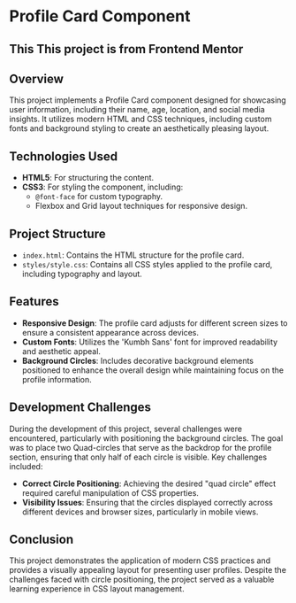 # Profile Card Component

## This This project is from Frontend Mentor

## Overview

This project implements a Profile Card component designed for showcasing user information, including their name, age, location, and social media insights. It utilizes modern HTML and CSS techniques, including custom fonts and background styling to create an aesthetically pleasing layout.

## Technologies Used

- **HTML5**: For structuring the content.
- **CSS3**: For styling the component, including:
  - `@font-face` for custom typography.
  - Flexbox and Grid layout techniques for responsive design.

## Project Structure

- `index.html`: Contains the HTML structure for the profile card.
- `styles/style.css`: Contains all CSS styles applied to the profile card, including typography and layout.

## Features

- **Responsive Design**: The profile card adjusts for different screen sizes to ensure a consistent appearance across devices.
- **Custom Fonts**: Utilizes the 'Kumbh Sans' font for improved readability and aesthetic appeal.
- **Background Circles**: Includes decorative background elements positioned to enhance the overall design while maintaining focus on the profile information.

## Development Challenges

During the development of this project, several challenges were encountered, particularly with positioning the background circles. The goal was to place two Quad-circles that serve as the backdrop for the profile section, ensuring that only half of each circle is visible. Key challenges included:

- **Correct Circle Positioning**: Achieving the desired "quad circle" effect required careful manipulation of CSS properties.
- **Visibility Issues**: Ensuring that the circles displayed correctly across different devices and browser sizes, particularly in mobile views.


## Conclusion

This project demonstrates the application of modern CSS practices and provides a visually appealing layout for presenting user profiles. Despite the challenges faced with circle positioning, the project served as a valuable learning experience in CSS layout management.


